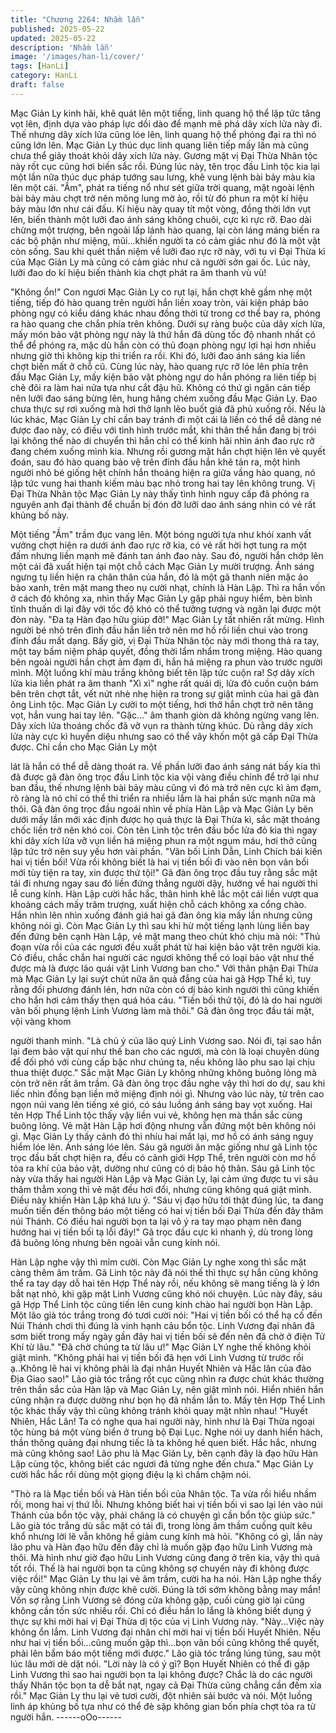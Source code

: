```yaml
---
title: "Chương 2264: Nhầm lẫn"
published: 2025-05-22
updated: 2025-05-22
description: 'Nhầm lẫn'
image: '/images/han-li/cover/'
tags: [HanLi]
category: HanLi
draft: false
---
```


Mạc Giản Ly kinh hãi, khẽ quát lên một tiếng, linh quang hộ thể
lập tức tăng vọt lên, định dựa vào pháp lực dồi dào để mạnh mẽ
phá dây xích lửa này đi.
Thế nhưng dây xích lửa cũng lóe lên, linh quang hộ thể phóng đại
ra thì nó cũng lớn lên.
Mạc Giản Ly thúc dục linh quang liên tiếp mấy lần mà cũng chưa
thể giãy thoát khỏi dây xích lửa này.
Gương mặt vị Đại Thừa Nhân tộc này rốt cục cũng hơi biến sắc
rồi.
Đúng lúc này, tên trọc đầu Linh tộc kia lại một lần nữa thúc dục
pháp tướng sau lưng, khẽ vung lệnh bài bảy màu kia lên một cái.
"Ầm", phát ra tiếng nổ như sét giữa trời quang, mặt ngoài lệnh bài
bảy màu chợt trở nên mông lung mờ ảo, rồi từ đó phun ra một kí
hiệu bảy màu lớn như cái đấu.
Kí hiệu này quay tít một vòng, đồng thời lớn vụt lên, biến thành
một lưỡi đao ánh sáng không chuôi, cực kì rực rỡ.
Đao dài chừng một trượng, bên ngoài lấp lánh hào quang, lại còn
láng máng biến ra các bộ phận như miệng, mũi...khiến người ta
có cảm giác như đó là một vật còn sống.
Sau khi quét thần niệm về lưỡi đao rực rỡ này, với tu vi Đại Thừa
kì của Mạc Giản Ly mà cũng có cảm giác như cả người sởn gai
ốc.
Lúc này, lưỡi đao do kí hiệu biến thành kia chợt phát ra âm thanh
vù vù!

"Không ổn!"
Con ngươi Mạc Giản Ly co rụt lại, hắn chợt khẽ gầm nhẹ một
tiếng, tiếp đó hào quang trên người hắn liền xoay tròn, vài kiện
pháp bảo phòng ngự có kiểu dáng khác nhau đồng thời từ trong
cơ thể bay ra, phóng ra hào quang che chắn phía trên không.
Dưới sự ràng buộc của dây xích lửa, mấy món bảo vật phòng
ngự này là thứ hắn đã dùng tốc độ nhanh nhất có thể để phóng
ra, mặc dù hắn còn có thủ đoạn phòng ngự lợi hại hơn nhiều
nhưng giờ thì không kịp thi triển ra rồi.
Khi đó, lưỡi đao ánh sáng kia liền chợt biến mất ở chỗ cũ.
Cùng lúc này, hào quang rực rỡ lóe lên phía trên đầu Mạc Giản
Ly, mấy kiện bảo vật phòng ngự do hắn phóng ra liên tiếp bị chẻ
đôi ra làm hai nửa tựa như cắt đậu hũ.
Không có thứ gì ngăn cản tiếp nên lưỡi đao sáng bừng lên, hung
hăng chém xuống đầu Mạc Giản Ly.
Đao chưa thực sự rơi xuống mà hơi thở lạnh lẽo buốt giá đã phủ
xuống rồi.
Nếu là lúc khác, Mạc Giản Ly chỉ cần bay tránh đi một cái là liền
có thể dễ dàng né được đao này, có điều với tình hình trước mắt,
khi thân thể hắn đang bị trói lại không thể nào di chuyển thì hắn
chỉ có thể kinh hãi nhìn ánh đao rực rỡ đang chém xuống mình
kia.
Nhưng rồi gương mặt hắn chợt hiện lên vẻ quyết đoán, sau đó
hào quang bảo vệ trên đỉnh đầu hắn khẽ tản ra, một hình người
nhỏ bé giống hệt chính hắn thoáng hiện ra giữa vầng hào quang,
nó lập tức vung hai thanh kiếm màu bạc nhỏ trong hai tay lên
không trung.
Vị Đại Thừa Nhân tộc Mạc Giản Ly này thấy tình hình nguy cấp
đã phóng ra nguyên anh đại thành để chuẩn bị đón đỡ lưỡi dao
ánh sáng nhìn có vẻ rất khủng bố này.

Một tiếng "Ầm" trầm đục vang lên.
Một bóng người tựa như khói xanh vất vưởng chợt hiện ra dưới
ánh đao rực rỡ kia, có vẻ rất hời hợt tung ra một đấm nhưng liền
mạnh mẽ đánh tan ánh đao này. Sau đó, người hắn chớp lên một
cái đã xuất hiện tại một chỗ cách Mạc Giản Ly mười trượng.
Ánh sáng ngưng tụ liền hiện ra chân thân của hắn, đó là một gã
thanh niên mặc áo bào xanh, trên mặt mang theo nụ cười nhạt,
chính là Hàn Lập.
Thì ra hắn vốn ở cách đó không xa, nhìn thấy Mạc Giản Ly gặp
phải nguy hiểm, bèn bình tĩnh thuấn di lại đây với tốc độ khó có
thể tưởng tượng và ngăn lại được một đòn này.
"Đa tạ Hàn đạo hữu giúp đỡ!" Mạc Giản Ly tất nhiên rất mừng.
Hình người bé nhỏ trên đỉnh đầu hắn liền trở nên mơ hồ rồi liền
chui vào trong đỉnh đầu mất dạng.
Bấy giờ, vị Đại Thừa Nhân tộc này mới thong thả ra tay, một tay
bấm niệm pháp quyết, đồng thời lẩm nhẩm trong miệng. Hào
quang bên ngoài người hắn chợt ảm đạm đi, hắn há miệng ra
phun vào trước người mình.
Một luồng khí màu trắng không biết tên lập tức cuộn ra!
Sợ dây xích lửa kia liền phát ra âm thanh "Xì xì" nghe rất quái dị,
lửa đỏ cuồn cuộn bám bên trên chợt tắt, vết nứt nhè nhẹ hiện ra
trong sự giật mình của hai gã đàn ông Linh tộc.
Mạc Giản Ly cười to một tiếng, hơi thở hắn chợt trở nên tăng vọt,
hắn vung hai tay lên.
"Gặc..." âm thanh giòn dã không ngừng vang lên.
Dây xích lửa thoáng chốc đã vỡ vụn ra thành từng khúc.
Dù rằng dây xích lửa này cực kì huyền diệu nhưng sao có thể vây
khốn một gã cấp Đại Thừa được. Chỉ cần cho Mạc Giản Ly một

lát là hắn có thể dễ dàng thoát ra.
Về phần lưỡi đao ánh sáng nát bấy kia thì đã được gã đàn ông
trọc đầu Linh tộc kia vội vàng điều chỉnh để trở lại như ban đầu,
thế nhưng lệnh bài bảy màu cũng vì đó mà trở nên cực kì ảm
đạm, rõ ràng là nó chỉ có thể thi triển ra nhiều lắm là hai phần sức
mạnh nữa mà thôi. Gã đàn ông trọc đầu ngoái nhìn về phía Hàn
Lập và Mạc Giản Ly bên dưới mấy lần mới xác định được họ quả
thực là Đại Thừa kì, sắc mặt thoáng chốc liền trở nên khó coi.
Còn tên Linh tộc trên đầu bốc lửa đỏ kia thì ngay khi dây xích lửa
vỡ vụn liền há miệng phun ra một ngụm máu, hơi thở cũng lập
tức trở nên suy yếu hơn vài phần.
"Vãn bối Linh Dẫn, Linh Chích bái kiến hai vị tiền bối! Vừa rồi
không biết là hai vị tiền bối đi vào nên bọn vãn bối mới tùy tiện ra
tay, xin được thứ tội!" Gã đàn ông trọc đầu tuy rằng sắc mặt tái đi
nhưng ngay sau đó liền đứng thẳng người dậy, hướng về hai
người thi lễ cung kính.
Hàn Lập cười hắc hắc, thân hình khẽ lắc một cái liền vượt qua
khoảng cách mấy trăm trượng, xuất hiện chỗ cách không xa cổng
chào. Hắn nhìn lên nhìn xuống đánh giá hai gã đàn ông kia mấy
lần nhưng cũng không nói gì.
Còn Mạc Giản Ly thì sau khi hừ một tiếng lạnh lùng liền bay đến
đứng bên cạnh Hàn Lập, vẻ mặt mang theo chút khó chịu mà nói:
"Thủ đoạn vừa rồi của các ngươi đều xuất phát từ hai kiện bảo vật
trên người kia. Có điều, chắc chắn hai người các ngươi không thể
có loại bảo vật như thế được mà là được lão quái vật Linh Vương
ban cho."
Với thân phận Đại Thừa mà Mạc Giản Ly lại suýt chút nữa ăn quả
đắng của hai gã Hợp Thể kì, tuy rằng đối phương đánh lén, hơn
nữa còn có dị bảo kinh người thì cũng khiến cho hắn hơi cảm
thấy thẹn quá hóa cáu.
"Tiền bối thứ tội, đó là do hai người vãn bối phụng lệnh Linh
Vương làm mà thôi." Gã đàn ông trọc đầu tái mặt, vội vàng khom

người thanh minh.
"Là chủ ý của lão quỷ Linh Vương sao. Nói đi, tại sao hắn lại đem
bảo vật quí như thế ban cho các ngươi, mà còn là loại chuyên
dùng để đối phó với cùng cấp bậc như chúng ta, nếu không lão
phu sao lại chịu thua thiệt được." Sắc mặt Mạc Giản Ly không
những không buông lỏng mà còn trở nên rất âm trầm.
Gã đàn ông trọc đầu nghe vậy thì hơi do dự, sau khi liếc nhìn
đồng bạn liền mở miệng định nói gì.
Nhưng vào lúc này, từ trên cao ngọn núi vang lên tiếng xé gió, có
sáu luồng ánh sáng bay vọt xuống.
Hai tên Hợp Thể Linh tộc thấy vậy liền vui vẻ, không hẹn mà thần
sắc cùng buông lỏng.
Vẻ mặt Hàn Lập hơi động nhưng vẫn đứng một bên không nói gì.
Mạc Giản Ly thấy cảnh đó thì nhíu hai mắt lại, mơ hồ có ánh sáng
nguy hiểm lóe lên.
Ánh sáng lóe lên.
Sáu gã người ăn mặc giống như gã Linh tộc trọc đầu bất chợt
hiện ra, đều có cảnh giới Hợp Thể, trên người còn mơ hồ tỏa ra
khí của bảo vật, dường như cũng có dị bảo hộ thân.
Sáu gã Linh tộc này vừa thấy hai người Hàn Lập và Mạc Giản Ly,
lại cảm ứng được tu vi sâu thăm thẳm xong thì vẻ mặt đều hơi
đổi, nhưng cũng không quá giật mình.
Điều này khiến Hàn Lập khá lưu ý.
"Sáu vị đạo hữu tới thật đúng lúc, ta đang muốn tiến đến thông
báo một tiếng có hai vị tiền bối Đại Thừa đến đây thăm núi Thánh.
Có điều hai người bọn ta lại vô ý ra tay mạo phạm nên đang
hướng hai vị tiền bối tạ lỗi đây!" Gã trọc đầu cực kì nhanh ý, dù
trong lòng đã buông lỏng nhưng bên ngoài vẫn cung kính nói.

Hàn Lập nghe vậy thì mỉm cười.
Còn Mạc Giản Ly nghe xong thì sắc mặt càng thêm âm trầm.
Gã Linh tộc này đã nói thế thì thực sự hắn cũng không thể ra tay
dạy dỗ hai tên Hợp Thể này rồi, nếu không sẽ mang tiếng là ỷ lớn
bắt nạt nhỏ, khi gặp mặt Linh Vương cũng khó nói chuyện.
Lúc này đây, sáu gã Hợp Thể Linh tộc cũng tiến lên cung kính
chào hai người bọn Hàn Lập.
Một lão già tóc trắng trong đó tươi cười nói:
"Hai vị tiền bối có thể hạ cố đến Núi Thánh chơi thì đúng là vinh
hạnh cảu bổn tộc. Linh Vương đại nhân đã sơm biết trong mấy
ngày gần đây hai vị tiền bối sẽ đến nên đã chờ ở điện Tử Khí từ
lâu."
"Đã chờ chúng ta từ lâu ư!" Mạc Giản LY nghe thế không khỏi giật
mình.
"Không phải hai vị tiền bối đã hẹn với Linh Vương từ trước rồi
ạ..Không lẽ hai vị không phải là đại nhân Huyết Nhiên và Hắc lân
của đảo Địa Giao sao!" Lão già tóc trắng rốt cục cũng nhìn ra
được chút khác thường trên thần sắc của Hàn lập và Mạc Giản
Ly, nên giật mình nói.
Hiển nhiên hắn cũng nhận ra được dường như bọn họ đã nhầm
lẫn to.
Mấy tên Hợp Thể Linh tộc khác thấy vậy thì cũng không tránh
khỏi quay mặt nhìn nhau!
"Huyết Nhiên, Hắc Lân! Ta có nghe qua hai người này, hình như
là Đại Thừa ngoại tộc hùng bá một vùng biển ở trung bộ Đại Lục.
Nghe nói uy danh hiển hách, thần thông quảng đại nhưng tiếc là
ta không hề quen biết. Hắc hắc, nhưng mà cũng không sao! Lão
phu là Mạc Giản Ly, bên cạnh đây là đạo hữu Hàn Lập cùng tộc,
không biết các ngươi đã từng nghe đến chưa." Mạc Giản Ly cười
hắc hắc rồi dùng một giọng điệu lạ kì chầm chậm nói.

"Thò ra là Mạc tiền bối và Hàn tiền bối của Nhân tộc. Ta vừa rồi
hiểu nhầm rồi, mong hai vị thứ lỗi. Nhưng không biết hai vị tiền bối
vì sao lại lén vào núi Thánh của bổn tộc vậy, phải chăng là có
chuyện gì cần bổn tộc giúp sức." Lão già tóc trắng dù sắc mặt có
tái đi, trong lòng âm thầm cuống quít kêu khổ nhưng lời lẽ vẫn
không hề giảm cung kính mà hỏi.
"Không có gì, lần này lão phu và Hàn đạo hữu đến đây chỉ là
muốn gặp đạo hữu Linh Vương mà thôi. Mà hình như giờ đạo hữu
Linh Vương cũng đang ở trên kia, vậy thì quá tốt rồi. Thế là hai
người bọn ta cũng không sợ chuyến này đi không được việc rồi!"
Mạc Giản Ly thu lại vẻ âm trầm, cười ha ha nói.
Hàn Lập nghe thấy vậy cũng không nhịn được khẽ cười.
Đúng là tới sớm không bằng may mắn!
Vốn sợ rằng Linh Vương sẽ đóng cửa không gặp, cuối cùng giờ
lại cũng không cần tốn sức nhiều rồi.
Chỉ có điều hắn lo lắng là không biết dụng ý thực sự khi mời hai vị
Đại Thừa dị tộc của vị Linh Vương này.
"Này...Việc này không ổn lắm. Linh Vương đại nhân chỉ mời hai vị
tiền bối Huyết Nhiên. Nếu như hai vị tiền bối...cũng muốn gặp
thì...bọn vãn bối cũng không thể quyết, phải lên bẩm báo một
tiếng mới được." Lão già tóc trắng lúng túng, sau một lúc lâu mới
dè dặt nói.
"Lời này là có ý gì? Bọn Huyết Nhiên có thể đi gặp Linh Vương thì
sao hai người bọn ta lại không được? Chắc là do các người thấy
Nhân tộc bọn ta dễ bắt nạt, ngay cả Đại Thừa cũng chẳng cần
đếm xỉa rồi." Mạc Giản Ly thu lại vẻ tươi cười, đột nhiên sải bước
và nói. Một luồng linh áp khủng bố tựa như có thể đè sập không
gian bốn phía chợt tỏa ra từ người hắn.
------oOo------
